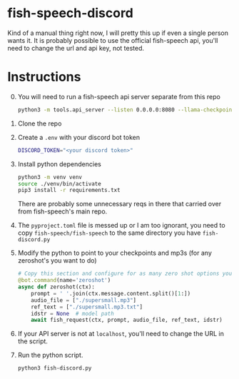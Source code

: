 # fish-speech-discord

Kind of a manual thing right now, I will pretty this up if even a single person wants it.
It is probably possible to use the official fish-speech api, you'll need to change the url and api key, not tested.

# Instructions

0. You will need to run a fish-speech api server separate from this repo

    ```bash
    python3 -m tools.api_server --listen 0.0.0.0:8080 --llama-checkpoint-path "checkpoints/fish-speech-1.5" --decoder-checkpoint-path "checkpoints/fish-speech-1.5/firefly-gan-vq-fsq-8x1024-21hz-generator.pth" --decoder-config-name firefly_gan_vq --compile
    ```

1. Clone the repo
2. Create a `.env` with your discord bot token

    ```bash
    DISCORD_TOKEN="<your discord token>"
    ```

3. Install python dependencies

    ```bash
    python3 -m venv venv
    source ./venv/bin/activate
    pip3 install -r requirements.txt
    ```

   There are probably some unnecessary reqs in there that carried over from fish-speech's main repo.

4. The `pyproject.toml` file is messed up or I am too ignorant, you need to copy `fish-speech/fish-speech` to the same directory you have `fish-discord.py`

5. Modify the python to point to your checkpoints and mp3s (for any zeroshot's you want to do)

    ```python
    # Copy this section and configure for as many zero shot options you want the bot to have
    @bot.command(name='zeroshot')
    async def zeroshot(ctx):
        prompt = ' '.join(ctx.message.content.split()[1:])
        audio_file = ["./supersmall.mp3"]
        ref_text = ["./supersmall.mp3.txt"]
        idstr = None  # model path
        await fish_request(ctx, prompt, audio_file, ref_text, idstr)
    ```

6. If your API server is not at `localhost`, you'll need to change the URL in the script.

7. Run the python script.

    ```bash
    python3 fish-discord.py
    ```

